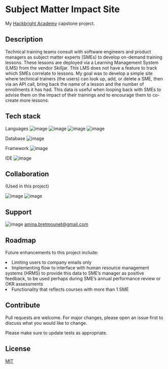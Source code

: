# Subject Matter Impact Site
My  <a href="/https://hackbrightacademy.com/">Hackbright Academy</a>  capstone project. 

## Description
Technical training teams consult with software engineers and product managers as subject matter experts (SMEs) to develop on-demand training lessons. These lessons are deployed via a Learning Management System (LMS) from the vendor Skilljar. This LMS does not have a feature to track which SMEs correlate to lessons. My goal was to develop a simple site where technical trainers (the users) can look up, add, or delete a SME, then via an API call, bring back the name of a lesson and the number of enrollments it has had. This data is useful when looping back with SMEs to advise them on the impact of their trainings and to encourage them to co-create more lessons.

## Tech stack
Languages ![image](https://img.shields.io/badge/Python-FFD43B?style=for-the-badge&logo=python&logoColor=darkgreen)
![image](https://img.shields.io/badge/HTML5-E34F26?style=for-the-badge&logo=html5&logoColor=white) ![image](https://img.shields.io/badge/CSS-239120?&style=for-the-badge&logo=css3&logoColor=white) ![image](https://img.shields.io/badge/JavaScript-323330?style=for-the-badge&logo=javascript&logoColor=F7DF1E)

Database ![image](https://img.shields.io/badge/PostgreSQL-316192?style=for-the-badge&logo=postgresql&logoColor=white)

Framework ![image](https://img.shields.io/badge/Bootstrap-563D7C?style=for-the-badge&logo=bootstrap&logoColor=white)

IDE ![image](https://img.shields.io/badge/Visual_Studio_Code-0078D4?style=for-the-badge&logo=visual%20studio%20code&logoColor=white)

## Collaboration
(Used in this project)<p></p>
![image](https://img.shields.io/badge/Discord-7289DA?style=for-the-badge&logo=discord&logoColor=white)
![image](https://img.shields.io/badge/Zoom-2D8CFF?style=for-the-badge&logo=zoom&logoColor=white)
## Support
![image](https://img.shields.io/badge/Gmail-D14836?style=for-the-badge&logo=gmail&logoColor=white) amina.bretmounet@gmail.com

## Roadmap
Future enhancements to this project include: 
<li>Limiting users to company emails only</li>
<li>Implementing flow to interface with human resource management systems (HRMS) to provide this data to SME’s manager as positive feedback, to be used perhaps during SME’s annual performance review or OKR assessments</li>
<li>Functionality that reflects courses with more than 1 SME</li>

## Contribute
Pull requests are welcome. For major changes, please open an issue first to discuss what you would like to change.

Please make sure to update tests as appropriate.

## License
[MIT](https://choosealicense.com/licenses/mit/)